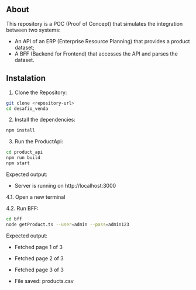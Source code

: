## About

This repository is a POC (Proof of Concept) that simulates the integration between
two systems:

 - An API of an ERP (Enterprise Resource Planning) that provides a product dataset;
 - A BFF (Backend for Frontend) that accesses the API and parses the dataset.

## Instalation

1. Clone the Repository:
```bash
git clone <repository-url>
cd desafio_venda
```

2. Install the dependencies:
```bash
npm install
```

3. Run the ProductApi:
```bash
cd product_api
npm run build
npm start
```
Expected output: 
 - Server is running on http://localhost:3000

4.1. Open a new terminal

4.2. Run BFF:
```bash
cd bff
node getProduct.ts --user=admin --pass=admin123
```
Expected output: 
   - Fetched page 1 of 3
   - Fetched page 2 of 3
   - Fetched page 3 of 3

   - File saved:
 products.csv
